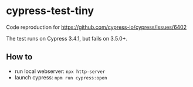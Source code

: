 # cypress-test-tiny

Code reproduction for https://github.com/cypress-io/cypress/issues/6402

The test runs on Cypress 3.4.1, but fails on 3.5.0+.

## How to
- run local webserver: `npx http-server`
- launch cypress: `npm run cypress:open`